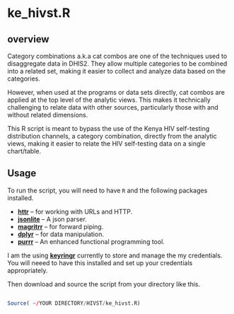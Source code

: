 # ke_hivst.R

## overview 

Category combinations a.k.a cat combos are one of the techniques used to disaggregate data in DHIS2. They allow multiple categories to be combined into a related set, making it easier to collect and analyze data based on the categories. 

However, when used at the programs or data sets directly, cat combos are applied at the top level of the analytic views. This makes it technically challenging to relate data with other sources, particularly those with and without related dimensions. 

This R script is meant to bypass the use of the Kenya HIV self-testing distribution channels, a category combination, directly from the analytic views, making it easier to relate the HIV self-testing data on a single chart/table.

## Usage 

To run the script, you will need to have `R` and the following packages installed. 

-	**[httr](https://cran.r-project.org/web/packages/httr/index.html)** – for working with URLs and HTTP. 
-	**[jsonlite](https://cran.r-project.org/web/packages/jsonlite/index.html)** – A json parser.
- **[magritrr](https://cran.r-project.org/web/packages/magrittr/vignettes/magrittr.html)** – for forward piping.
-	**[dplyr](https://cran.r-project.org/web/packages/dplyr/index.html)** – for data manipulation.
-	**[purrr](https://purrr.tidyverse.org/)** –  An enhanced functional programming tool. 

I am the using **[keyringr](https://cran.r-project.org/web/packages/keyringr/index.html)** currently to store and manage the my credentials. You will neeed to have this installed and set up your credentials appropriately. 

Then download and source the script from your directory like this.

``` r

Source( ~/YOUR DIRECTORY/HIVST/ke_hivst.R)

```







